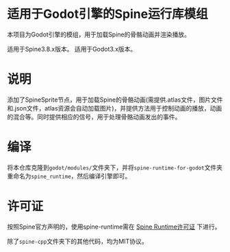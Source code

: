 # 适用于Godot引擎的Spine运行库模组
本项目为Godot引擎的模组，用于加载Spine的骨骼动画并渲染播放。

适用于Spine3.8.x版本。
适用于Godot3.x版本。

# 说明
添加了SpineSprite节点，用于加载Spine的骨骼动画(需提供.atlas文件，图片文件和.json文件，atlas资源会自动加载图片)，并提供方法用于控制动画的播放，动画的混合等。同时提供相应的信号，用于处理骨骼动画发出的事件。

# 编译
将本仓库克隆到`godot/modules/`文件夹下，并将`spine-runtime-for-godot`文件夹重命名为`spine_runtime`，然后编译引擎即可。

# 许可证
按照Spine官方声明的，使用spine-runtime需在 [Spine Runtime许可证](https://github.com/EsotericSoftware/spine-runtimes/blob/3.8/LICENSE "Spine Runtime License") 下进行。

除了`spine-cpp`文件夹下的其他代码，均为MIT协议。